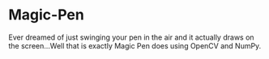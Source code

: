 # Magic-Pen
Ever dreamed of just swinging your pen in the air and it actually draws on the screen...Well that is exactly Magic Pen does using OpenCV and NumPy.
